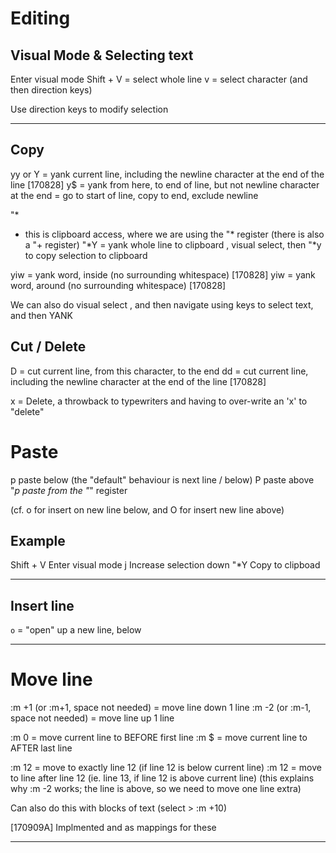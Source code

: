 # Editing 

## Visual Mode & Selecting text
Enter visual mode
Shift + V = select whole line
v = select character (and then direction keys)

Use direction keys to modify selection

-------------------------------------------------------------------------
## Copy
yy or Y = yank current line, including the newline character at the end of the line [170828]
y$ = yank from here, to end of line, but not newline character at the end
= go to start of line, copy to end, exclude newline


"*
- this is clipboard access, where we are using the "* register (there is also a "+ register)
"*Y = yank whole line to clipboard
<S-V>, visual select, then "*y to copy selection to clipboard

yiw = yank word, inside (no surrounding whitespace) [170828]
yiw = yank word, around (no surrounding whitespace) [170828]


We can also do visual select 
<S-v>, and then navigate using keys to select text, and then YANK


## Cut / Delete
D = cut current line, from this character, to the end
dd = cut current line, including the newline character at the end of the line [170828]

x = Delete, a throwback to typewriters and having to over-write an 'x' to "delete"


# Paste
p     paste below (the "default" behaviour is next line / below)
P     paste above
"*p   paste from the "*" register

(cf. o for insert on new line below, and O for insert new line above)

## Example
Shift + V   Enter visual mode
j   Increase selection down
"*Y   Copy to clipboad


-------------------------------------------------------------------------
## Insert line
`o` = "open" up a new line, below



-------------------------------------------------------------------------
# Move line
:m +1 (or :m+1, space not needed) = move line down 1 line
:m -2 (or :m-1, space not needed) = move line up 1 line

:m 0 = move current line to BEFORE first line
:m $ = move current line to AFTER last line

:m 12 = move to exactly line 12 (if line 12 is below current line)
:m 12 = move to line after line 12 (ie. line 13, if line 12 is above current line)
(this explains why :m -2 works; the line is above, so we need to move one line extra)

Can also do this with blocks of text (select > :m +10)

[170909A] Implmented <A-j> and <A-k> as mappings for these

-------------------
